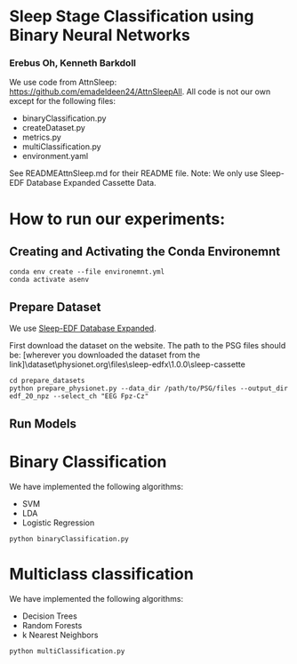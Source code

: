 # Sleep Stage Classification using Binary Neural Networks
### Erebus Oh, Kenneth Barkdoll

We use code from AttnSleep: https://github.com/emadeldeen24/AttnSleepAll. All code is not our own except for the following files:
- binaryClassification.py
- createDataset.py
- metrics.py
- multiClassification.py
- environment.yaml

See READMEAttnSleep.md for their README file. Note: We only use Sleep-EDF Database Expanded Cassette Data.

# How to run our experiments:

## Creating and Activating the Conda Environemnt
```
conda env create --file environemnt.yml
conda activate asenv
```

## Prepare Dataset
We use [Sleep-EDF Database Expanded](https://www.physionet.org/content/sleep-edfx/1.0.0/).

First download the dataset on the website.
The path to the PSG files should be: [wherever you downloaded the dataset from the link]\dataset\physionet.org\files\sleep-edfx\1.0.0\sleep-cassette
```
cd prepare_datasets
python prepare_physionet.py --data_dir /path/to/PSG/files --output_dir edf_20_npz --select_ch "EEG Fpz-Cz"
```

## Run Models

# Binary Classification
We have implemented the following algorithms:
- SVM
- LDA
- Logistic Regression
```
python binaryClassification.py
```

# Multiclass classification
We have implemented the following algorithms:
- Decision Trees
- Random Forests
- k Nearest Neighbors
```
python multiClassification.py
```

